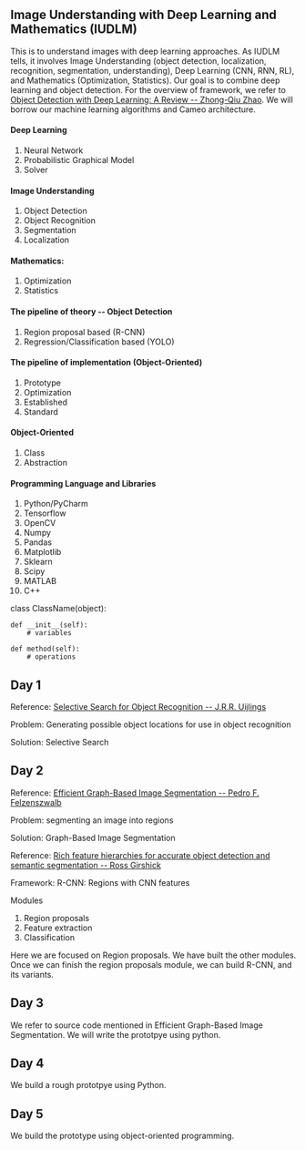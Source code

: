 ## Image Understanding with Deep Learning and Mathematics (IUDLM)
This is to understand images with deep learning approaches. As IUDLM tells, it involves Image Understanding
(object detection, localization, recognition, segmentation, understanding), Deep Learning (CNN, RNN, RL), and Mathematics (Optimization, Statistics). 
Our goal is to combine deep learning and object detection. For the overview of framework,
we refer to [Object Detection with Deep Learning: A Review -- Zhong-Qiu Zhao](https://arxiv.org/abs/1807.05511). We will borrow our machine learning algorithms and Cameo architecture.

#### Deep Learning
  1. Neural Network
  2. Probabilistic Graphical Model
  3. Solver

#### Image Understanding
  1. Object Detection
  2. Object Recognition
  3. Segmentation
  4. Localization

#### Mathematics:
  1. Optimization
  2. Statistics

#### The pipeline of theory -- Object Detection
  1. Region proposal based (R-CNN)
  2. Regression/Classification based (YOLO)
 
#### The pipeline of implementation (Object-Oriented)
  1. Prototype
  2. Optimization
  3. Established
  4. Standard

#### Object-Oriented
  1. Class
  2. Abstraction

#### Programming Language and Libraries
  1. Python/PyCharm
  2. Tensorflow
  3. OpenCV
  4. Numpy
  5. Pandas
  6. Matplotlib
  7. Sklearn
  8. Scipy
  9. MATLAB
  10. C++
  
class ClassName(object):
    
    def __init__(self):
        # variables

    def method(self):
        # operations
  
 
 ## Day 1
 Reference: [Selective Search for Object Recognition -- J.R.R. Uijlings](http://huppelen.nl/publications/selectiveSearchDraft.pdf)
  
 Problem: Generating possible object locations for use in object recognition
  
 Solution:  Selective Search
 
 ## Day 2
 Reference: [Efficient Graph-Based Image Segmentation -- Pedro F. Felzenszwalb](http://people.cs.uchicago.edu/~pff/papers/seg-ijcv.pdf)
 
 Problem: segmenting an image into regions
 
 Solution: Graph-Based Image Segmentation
 
 Reference: [Rich feature hierarchies for accurate object detection and semantic segmentation -- Ross Girshick](https://www.cv-foundation.org/openaccess/content_cvpr_2014/papers/Girshick_Rich_Feature_Hierarchies_2014_CVPR_paper.pdf)
 
 Framework: R-CNN: Regions with CNN features
 
 Modules
  1. Region proposals
  2. Feature extraction
  3. Classification
  
Here we are focused on Region proposals. We have built the other modules. Once we can finish the region proposals module, we can build R-CNN, and its variants.

## Day 3
We refer to source code mentioned in Efficient Graph-Based Image Segmentation. We will write the prototpye using python.

## Day 4
We build a rough prototpye using Python.

## Day 5
We build the prototype using object-oriented programming.

